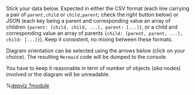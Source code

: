 Stick your data below. Expected in either the CSV format (each line carrying a pair of
`parent,child` or `child,parent`; check the right button below) or JSON (each key being
a parent and corresponding value an array of children
`{parent: [child, child, ...], parent: [...]}`, or a child and corresponding value an
array of parents `{child: [parent, parent, ...], child: [...]}`). Keep it consistent, no
mixing between these formats.

Diagram orientation can be selected using the arrows below (click on your choice). The
resulting `Mermaid` code will be dumped to the console.

You have to keep it reasonable in term of number of objects (_aka_ nodes) involved or
the diagram will be unreadable.

%[depviz ?module](/mermaid-flowchart/script.js)
